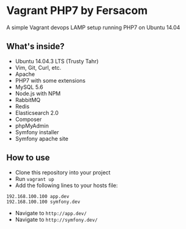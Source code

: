 # Vagrant PHP7 by Fersacom

A simple Vagrant devops LAMP setup running PHP7 on Ubuntu 14.04

## What's inside?

- Ubuntu 14.04.3 LTS (Trusty Tahr)
- Vim, Git, Curl, etc.
- Apache
- PHP7 with some extensions
- MySQL 5.6
- Node.js with NPM
- RabbitMQ
- Redis
- Elasticsearch 2.0
- Composer
- phpMyAdmin
- Symfony installer
- Symfony apache site

## How to use

- Clone this repository into your project
- Run ``vagrant up``
- Add the following lines to your hosts file:
````
192.168.100.100 app.dev
192.168.100.100 symfony.dev
````
- Navigate to ``http://app.dev/`` 
- Navigate to ``http://symfony.dev/`` 
